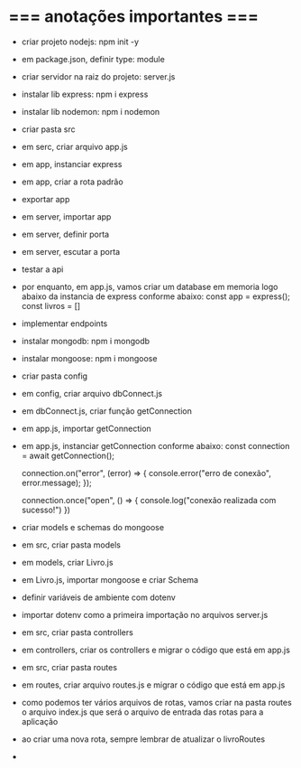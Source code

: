 # === anotações importantes ===

- criar projeto nodejs: npm init -y
- em package.json, definir type: module
- criar servidor na raiz do projeto: server.js
- instalar lib express: npm i express
- instalar lib nodemon: npm i nodemon
- criar pasta src
- em serc, criar arquivo app.js
- em app, instanciar express
- em app, criar a rota padrão
- exportar app
- em server, importar app
- em server, definir porta
- em server, escutar a porta
- testar a api
- por enquanto, em app.js, vamos criar um database em memoria logo abaixo da instancia de express conforme abaixo:
    const app = express();
    const livros = []
- implementar endpoints
- instalar mongodb: npm i mongodb
- instalar mongoose: npm i mongoose
- criar pasta config
- em config, criar arquivo dbConnect.js
- em dbConnect.js, criar função getConnection
- em app.js, importar getConnection
- em app.js, instanciar getConnection conforme abaixo:
    const connection = await getConnection();

    connection.on("error", (error) => {
        console.error("erro de conexão", error.message);
    });

    connection.once("open", () => {
        console.log("conexão realizada com sucesso!")
    })
- criar models e schemas do mongoose
- em src, criar pasta models
- em models, criar Livro.js
- em Livro.js, importar mongoose e criar Schema
- definir variáveis de ambiente com dotenv
- importar dotenv como a primeira importação no arquivos server.js
- em src, criar pasta controllers
- em controllers, criar os controllers e migrar o código que está em app.js
- em src, criar pasta routes
- em routes, criar arquivo routes.js e migrar o código que está em app.js
- como podemos ter vários arquivos de rotas, vamos criar na pasta routes o arquivo index.js que será o arquivo de entrada das rotas para a aplicação
- ao criar uma nova rota, sempre lembrar de atualizar o livroRoutes
- 